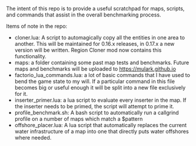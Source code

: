 The intent of this repo is to provide a useful scratchpad for maps, scripts, and commands that assist in the overall benchmarking process.

Items of note in the repo:
* cloner.lua: A script to automagically copy all the entities in one area to another. This will be maintained for 0.16.x releases, in 0.17.x a new version will be written. Region Cloner mod now contains this functionality.
* maps: a folder containing some past map tests and benchmarks. Future maps and benchmarks will be uploaded to https://mulark.github.io
* factorio_lua_commands.lua: a lot of basic commands that I have used to bend the game state to my will. If a particular command in this file becomes big or useful enough it will be split into a new file exclusively for it.
* inserter_primer.lua: a lua script to evaluate every inserter in the map. If the inserter needs to be primed, the script will attempt to prime it.
* profile_benchmark.sh: A bash script to automatically run a callgrind profile on a number of maps which match a $pattern
* offshore_placer.lua: A lua script that automatically replaces the current water infrastructure of a map into one that directly puts water offshores where needed.
